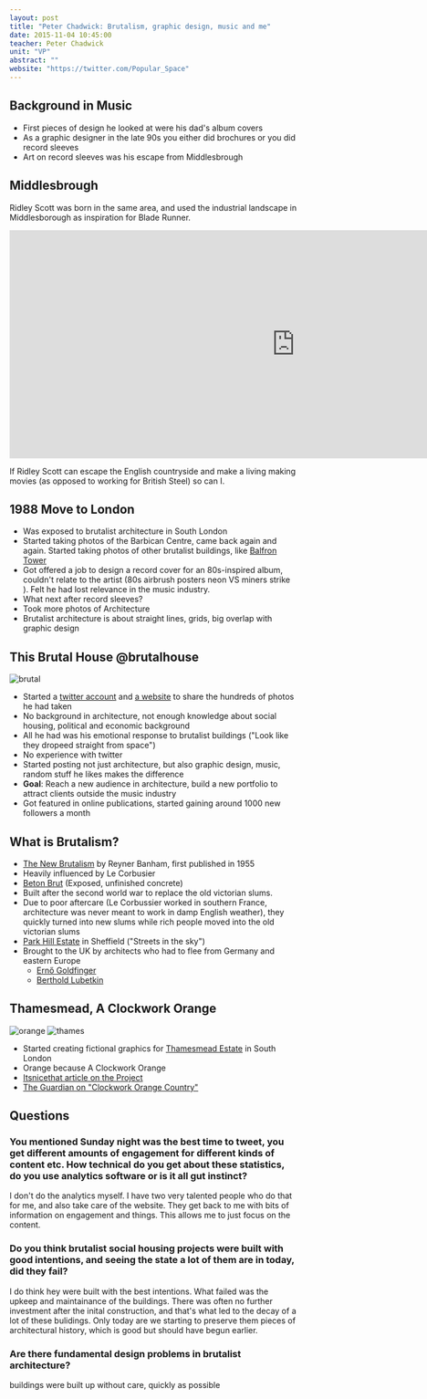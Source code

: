 ```yaml
---
layout: post
title: "Peter Chadwick: Brutalism, graphic design, music and me"
date: 2015-11-04 10:45:00
teacher: Peter Chadwick
unit: "VP"
abstract: ""
website: "https://twitter.com/Popular_Space"
---
```


## Background in Music

- First pieces of design he looked at were his dad's album covers
- As a graphic designer in the late 90s you either did brochures or you did record sleeves
- Art on record sleeves was his escape from Middlesbrough

## Middlesbrough

Ridley Scott was born in the same area, and used the industrial landscape in Middlesborough as inspiration for Blade Runner.

<iframe width="1000" height="400" src="https://www.youtube.com/embed/-fu7jN2_2pE" frameborder="0" allowfullscreen></iframe>

If Ridley Scott can escape the English countryside and make a living making movies (as opposed to working for British Steel) so can I.

## 1988 Move to London

- Was exposed to brutalist architecture in South London
- Started taking photos of the Barbican Centre, came back again and again. Started taking photos of other brutalist buildings, like [Balfron Tower](https://en.wikipedia.org/wiki/Balfron_Tower)
- Got offered a job to design a record cover for an 80s-inspired album, couldn't relate to the artist (80s airbrush posters neon VS miners strike
  ). Felt he had lost relevance in the music industry.
- What next after record sleeves?
- Took more photos of Architecture
- Brutalist architecture is about straight lines, grids, big overlap with graphic design

## This Brutal House @brutalhouse

![brutal](http://cdn.siteinspire.com/screengrabs/images/000/006/293/large.jpg)

- Started a [twitter account](http://www.twitter.com/brutalhouse) and [a website](http://www.thisbrutalhouse.com/) to share the hundreds of photos he had taken
- No background in architecture, not enough knowledge about social housing, political and economic background
- All he had was his emotional response to brutalist buildings ("Look like they dropeed straight from space")
- No experience with twitter
- Started posting not just architecture, but also graphic design, music, random stuff he likes
  makes the difference
- **Goal**: Reach a new audience in architecture, build a new portfolio to attract clients outside the music industry
- Got featured in online publications, started gaining around 1000 new followers a month

## What is Brutalism?

- [The New Brutalism](http://www.architectural-review.com/essays/1955-december-the-new-brutalism-by-reyner-banham/8603840.article) by Reyner Banham, first published in 1955
- Heavily influenced by Le Corbusier
- [Beton Brut](https://en.wikipedia.org/wiki/B%C3%A9ton_brut) (Exposed, unfinished concrete)
- Built after the second world war to replace the old victorian slums.
- Due to poor aftercare (Le Corbussier worked in southern France, architecture was never meant to work in damp English weather), they quickly turned into new slums while rich people moved into the old victorian slums
- [Park Hill Estate](https://en.wikipedia.org/wiki/Park_Hill,_Sheffield) in Sheffield ("Streets in the sky")
- Brought to the UK by architects who had to flee from Germany and eastern Europe
  - [Ernő Goldfinger](https://en.wikipedia.org/wiki/Ern%C5%91_Goldfinger)
  - [Berthold Lubetkin](https://en.wikipedia.org/wiki/Berthold_Lubetkin)

## Thamesmead, A Clockwork Orange

![orange](http://i0.wp.com/www.lovelondoncouncilhousing.com/wp-content/uploads/2013/06/LLCH-ACO.jpg)
![thames](http://assets.itsnicethat.com/system/files/032014/531858765c3e3c505a005b26/images_slice_large/tm%E2%80%94posters4.jpg?1438262055)

- Started creating fictional graphics for [Thamesmead Estate](https://en.wikipedia.org/wiki/Thamesmead) in South London
- Orange because A Clockwork Orange
- [Itsnicethat article on the Project](http://www.itsnicethat.com/articles/popular-this-brutal-house)
- [The Guardian on "Clockwork Orange Country"](http://www.theguardian.com/culture/2000/mar/13/artsfeatures2)

## Questions

### You mentioned Sunday night was the best time to tweet, you get different amounts of engagement for different kinds of content etc. How technical do you get about these statistics, do you use analytics software or is it all gut instinct?

I don't do the analytics myself. I have two very talented people who do that for me, and also take care of the website. They get back to me with bits of information on engagement and things. This allows me to just focus on the content.

### Do you think brutalist social housing projects were built with good intentions, and seeing the state a lot of them are in today, did they fail?

I do think hey were built with the best intentions. What failed was the upkeep and maintainance of the buildings. There was often no further investment after the inital construction, and that's what led to the decay of a lot of these bulidings. Only today are we starting to preserve them pieces of architectural history, which is good but should have begun earlier.

### Are there fundamental design problems in brutalist architecture?

buildings were built up without care, quickly as possible
